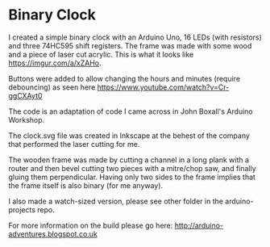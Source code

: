 # Binary Clock

I created a simple binary clock with an Arduino Uno, 16 LEDs (with resistors) and three 74HC595 shift registers. The frame was made with some wood and a piece of laser cut acrylic. This is what it looks like https://imgur.com/a/xZAHo.

Buttons were added to allow changing the hours and minutes (require debouncing) as seen here https://www.youtube.com/watch?v=Cr-ggCXAyt0

The code is an adaptation of code I came across in John Boxall's Arduino Workshop.

The clock.svg file was created in Inkscape at the behest of the company that performed the laser cutting for me.

The wooden frame was made by cutting a channel in a long plank with a router and then bevel cutting two pieces with a mitre/chop saw, and finally gluing them perpendicular. Having only two sides to the frame implies that the frame itself is also binary (for me anyway).

I also made a watch-sized version, please see other folder in the arduino-projects repo.

For more information on the build please go here: http://arduino-adventures.blogspot.co.uk
